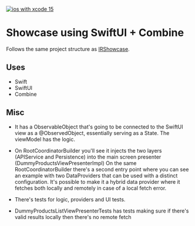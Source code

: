 [![ios with xcode 15](https://github.com/iruleonu/IRShowcaseMVP/actions/workflows/ios.yml/badge.svg)](https://github.com/iruleonu/IRShowcaseMVP/actions/workflows/ios.yml)

# Showcase using SwiftUI + Combine

Follows the same project structure as [IRShowcase](https://github.com/iruleonu/IRShowcase). 

## Uses

* Swift
* SwiftUI
* Combine

## Misc
* It has a ObservableObject that's going to be connected to the SwiftUI view as a @ObservedObject, essentially serving as a State. The viewModel has the logic.

* On RootCoordinatorBuilder you'll see it injects the two layers (APIService and Persistence) into the main screen presenter (DummyProductsViewPresenterImpl)
On the same RootCoordinatorBuilder there's a second entry point where you can see an example with two DataProviders that can be used with a distinct configuration. 
It's possible to make it a hybrid data provider where it fetches both locally and remotely in case of a local fetch error.

* There's tests for logic, providers and UI tests.

* DummyProductsListViewPresenterTests has tests making sure if there's valid results locally then there's no remote fetch
